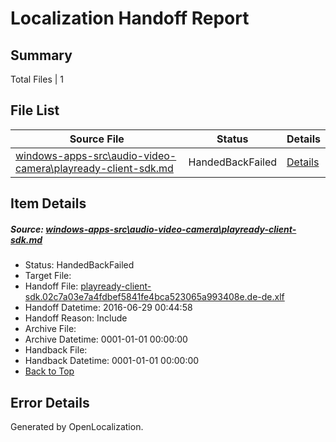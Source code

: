 # <a name='report-top'></a> Localization Handoff Report

## Summary
 Total Files | 1

## File List
 Source File | Status | Details 
 ----------- | ------ | ------- 
 [windows-apps-src\audio-video-camera\playready-client-sdk.md](https://github.com/Microsoft/windows-apps/blob/5cae0870142282eaf2f3db05e0e202db7e74ef26/windows-apps-src/audio-video-camera/playready-client-sdk.md) | HandedBackFailed | [Details](#eef128afc0da6f55a76b8c664f9049dc1ec48da1487)

## Item Details
##### <a name='eef128afc0da6f55a76b8c664f9049dc1ec48da1487'></a> Source: [windows-apps-src\audio-video-camera\playready-client-sdk.md](https://github.com/Microsoft/windows-apps/blob/5cae0870142282eaf2f3db05e0e202db7e74ef26/windows-apps-src/audio-video-camera/playready-client-sdk.md)
* Status: HandedBackFailed
* Target File: 
* Handoff File: [playready-client-sdk.02c7a03e7a4fdbef5841fe4bca523065a993408e.de-de.xlf](https://github.com/Microsoft/WDG.handoff/blob/d47d8025915f6d98e88fab77df3b7a8d5b8af1ff/ol-handoff/Microsoft/windows-apps.de-de/master/playready-client-sdk.02c7a03e7a4fdbef5841fe4bca523065a993408e.de-de.xlf)
* Handoff Datetime: 2016-06-29 00:44:58
* Handoff Reason: Include
* Archive File: 
* Archive Datetime: 0001-01-01 00:00:00
* Handback File: 
* Handback Datetime: 0001-01-01 00:00:00
* [Back to Top](#report-top)


## Error Details

Generated by OpenLocalization.
